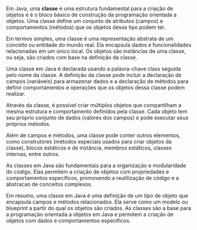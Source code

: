 Em Java, uma **classe** é uma estrutura fundamental para a criação de objetos e é o bloco básico de construção da 
programação orientada a objetos. Uma classe define um conjunto de atributos (campos) e comportamentos (métodos) que 
os objetos desse tipo podem ter.

Em termos simples, uma classe é uma representação abstrata de um conceito ou entidade do mundo real. Ela encapsula 
dados e funcionalidades relacionadas em um único local. Os objetos são instâncias de uma classe, ou seja, são criados 
com base na definição da classe.

Uma classe em Java é declarada usando a palavra-chave class seguida pelo nome da classe. A definição da classe pode 
incluir a declaração de campos (variáveis) para armazenar dados e a declaração de métodos para definir comportamentos 
e operações que os objetos dessa classe podem realizar.

Através da classe, é possível criar múltiplos objetos que compartilham a mesma estrutura e comportamento definidos 
pela classe. Cada objeto tem seu próprio conjunto de dados (valores dos campos) e pode executar seus próprios métodos.

Além de campos e métodos, uma classe pode conter outros elementos, como construtores (métodos especiais usados para 
criar objetos da classe), blocos estáticos e de instância, membros estáticos, classes internas, entre outros.

As classes em Java são fundamentais para a organização e modularidade do código. Elas permitem a criação de objetos 
com propriedades e comportamentos específicos, promovendo a reutilização de código e a abstracao de conceitos complexos.

Em resumo, uma classe em Java é uma definição de um tipo de objeto que encapsula campos e métodos relacionados. 
Ela serve como um modelo ou blueprint a partir do qual os objetos são criados. As classes são a base para a programação 
orientada a objetos em Java e permitem a criação de objetos com dados e comportamentos específicos.
